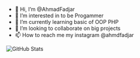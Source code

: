 - 👋 Hi, I’m @AhmadFadjar
- 👀 I’m interested in to be Progammer
- 🌱 I’m currently learning basic of OOP PHP
- 💞️ I’m looking to collaborate on big projects 
- 📫 How to reach me my instagram @ahmdfadjar

![GitHub Stats](https://github-readme-stats.vercel.app/api?username=AhmadFadjar&theme=algolia)

<!---
AhmadFadjar/AhmadFadjar is a ✨ special ✨ repository because its `README.md` (this file) appears on your GitHub profile.
You can click the Preview link to take a look at your changes.
--->
